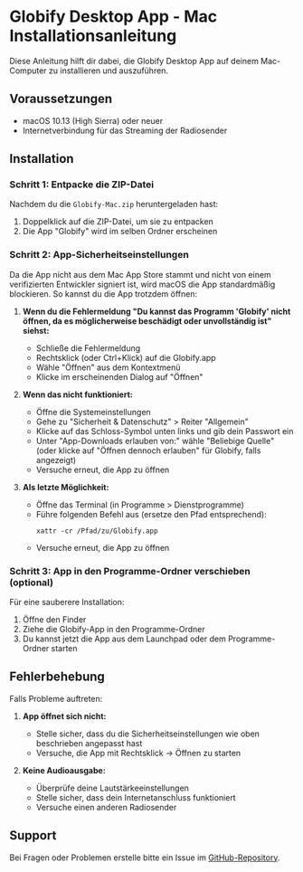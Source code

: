 # Globify Desktop App - Mac Installationsanleitung

Diese Anleitung hilft dir dabei, die Globify Desktop App auf deinem Mac-Computer zu installieren und auszuführen.

## Voraussetzungen

- macOS 10.13 (High Sierra) oder neuer
- Internetverbindung für das Streaming der Radiosender

## Installation

### Schritt 1: Entpacke die ZIP-Datei

Nachdem du die `Globify-Mac.zip` heruntergeladen hast:

1. Doppelklick auf die ZIP-Datei, um sie zu entpacken
2. Die App "Globify" wird im selben Ordner erscheinen

### Schritt 2: App-Sicherheitseinstellungen

Da die App nicht aus dem Mac App Store stammt und nicht von einem verifizierten Entwickler signiert ist, wird macOS die App standardmäßig blockieren. So kannst du die App trotzdem öffnen:

1. **Wenn du die Fehlermeldung "Du kannst das Programm 'Globify' nicht öffnen, da es möglicherweise beschädigt oder unvollständig ist" siehst:**
   - Schließe die Fehlermeldung
   - Rechtsklick (oder Ctrl+Klick) auf die Globify.app
   - Wähle "Öffnen" aus dem Kontextmenü
   - Klicke im erscheinenden Dialog auf "Öffnen"

2. **Wenn das nicht funktioniert:**
   - Öffne die Systemeinstellungen
   - Gehe zu "Sicherheit & Datenschutz" > Reiter "Allgemein"
   - Klicke auf das Schloss-Symbol unten links und gib dein Passwort ein
   - Unter "App-Downloads erlauben von:" wähle "Beliebige Quelle" (oder klicke auf "Öffnen dennoch erlauben" für Globify, falls angezeigt)
   - Versuche erneut, die App zu öffnen

3. **Als letzte Möglichkeit:**
   - Öffne das Terminal (in Programme > Dienstprogramme)
   - Führe folgenden Befehl aus (ersetze den Pfad entsprechend):
     ```
     xattr -cr /Pfad/zu/Globify.app
     ```
   - Versuche erneut, die App zu öffnen

### Schritt 3: App in den Programme-Ordner verschieben (optional)

Für eine sauberere Installation:

1. Öffne den Finder
2. Ziehe die Globify-App in den Programme-Ordner
3. Du kannst jetzt die App aus dem Launchpad oder dem Programme-Ordner starten

## Fehlerbehebung

Falls Probleme auftreten:

1. **App öffnet sich nicht:**
   - Stelle sicher, dass du die Sicherheitseinstellungen wie oben beschrieben angepasst hast
   - Versuche, die App mit Rechtsklick -> Öffnen zu starten

2. **Keine Audioausgabe:**
   - Überprüfe deine Lautstärkeeinstellungen
   - Stelle sicher, dass dein Internetanschluss funktioniert
   - Versuche einen anderen Radiosender

## Support

Bei Fragen oder Problemen erstelle bitte ein Issue im [GitHub-Repository](https://github.com/Yesser-Ben-Amor/Globify).
